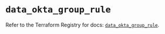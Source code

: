 # `data_okta_group_rule`

Refer to the Terraform Registry for docs: [`data_okta_group_rule`](https://registry.terraform.io/providers/okta/okta/4.12.0/docs/data-sources/group_rule).
